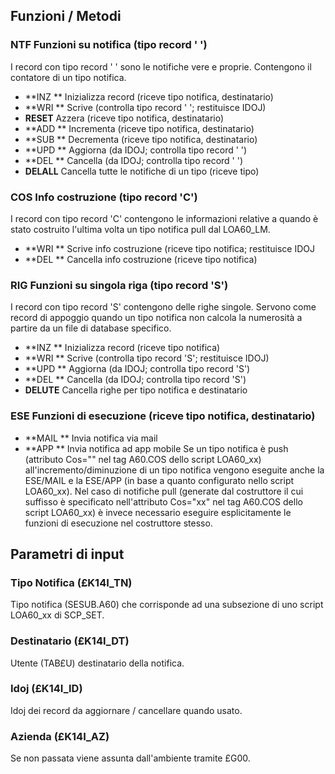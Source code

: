 
## Funzioni / Metodi
### NTF   Funzioni su notifica (tipo record ' ')
I record con tipo record ' ' sono le notifiche vere e proprie. Contengono il contatore di un tipo notifica.
* **INZ  ** Inizializza record (riceve tipo notifica, destinatario)
* **WRI  ** Scrive (controlla tipo record ' '; restituisce IDOJ)
* **RESET** Azzera (riceve tipo notifica, destinatario)
* **ADD  ** Incrementa (riceve tipo notifica, destinatario)
* **SUB  ** Decrementa (riceve tipo notifica, destinatario)
* **UPD  ** Aggiorna (da IDOJ; controlla tipo record ' ')
* **DEL  ** Cancella (da IDOJ; controlla tipo record ' ')
* **DELALL** Cancella tutte le notifiche di un tipo (riceve tipo)
### COS   Info costruzione (tipo record 'C')
I record con tipo record 'C' contengono le informazioni relative a quando è stato costruito l'ultima volta un tipo notifica pull dal LOA60_LM.
* **WRI  ** Scrive info costruzione (riceve tipo notifica; restituisce IDOJ
* **DEL  ** Cancella info costruzione (riceve tipo notifica)
### RIG   Funzioni su singola riga (tipo record 'S')
I record con tipo record 'S' contengono delle righe singole. Servono come record di appoggio quando un tipo notifica non calcola la numerosità a partire da un file di database specifico.
* **INZ  ** Inizializza record (riceve tipo notifica)
* **WRI  ** Scrive   (controlla tipo record 'S'; restituisce IDOJ)
* **UPD  ** Aggiorna (da IDOJ; controlla tipo record 'S')
* **DEL  ** Cancella (da IDOJ; controlla tipo record 'S')
* **DELUTE** Cancella righe per tipo notifica e destinatario
### ESE   Funzioni di esecuzione (riceve tipo notifica, destinatario)
* **MAIL ** Invia notifica via mail
* **APP  ** Invia notifica ad app mobile
Se un tipo notifica è push (attributo Cos="" nel tag A60.COS dello script LOA60_xx) all'incremento/diminuzione di un tipo notifica vengono eseguite anche la ESE/MAIL e la ESE/APP (in base a quanto configurato nello script LOA60_xx).
Nel caso di notifiche pull (generate dal costruttore il cui suffisso è specificato nell'attributo Cos="xx" nel tag A60.COS dello script LOA60_xx) è invece necessario eseguire esplicitamente le funzioni di esecuzione nel costruttore stesso.

## Parametri di input
### Tipo Notifica (£K14I_TN)
Tipo notifica (SESUB.A60) che corrisponde ad una subsezione di uno script LOA60_xx di SCP_SET.
### Destinatario  (£K14I_DT)
Utente (TAB£U) destinatario della notifica.
### Idoj          (£K14I_ID)
Idoj dei record da aggiornare / cancellare quando usato.
### Azienda       (£K14I_AZ)
Se non passata viene assunta dall'ambiente tramite £G00.
